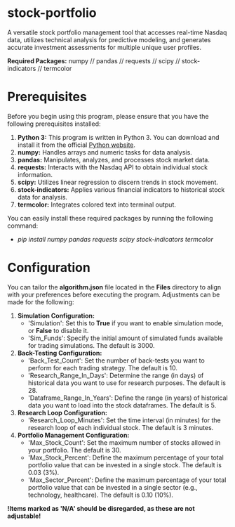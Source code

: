 # stock-portfolio
A versatile stock portfolio management tool that accesses real-time Nasdaq data, utilizes technical analysis for predictive modeling, and generates accurate investment assessments for multiple unique user profiles.

**Required Packages:** numpy // pandas // requests // scipy // stock-indicators // termcolor

# Prerequisites
Before you begin using this program, please ensure that you have the following prerequisites installed:
1. **Python 3:** This program is written in Python 3. You can download and install it from the official [Python website](https://www.python.org/downloads/).
2. **numpy:** Handles arrays and numeric tasks for data analysis.
3. **pandas:** Manipulates, analyzes, and processes stock market data.
4. **requests:** Interacts with the Nasdaq API to obtain individual stock information.
5. **scipy:** Utilizes linear regression to discern trends in stock movement.
6. **stock-indicators:** Applies various financial indicators to historical stock data for analysis.
7. **termcolor:** Integrates colored text into terminal output.

You can easily install these required packages by running the following command: 
   - *pip install numpy pandas requests scipy stock-indicators termcolor*

# Configuration
You can tailor the **algorithm.json** file located in the **Files** directory to align with your preferences before executing the program. Adjustments can be made for the following:
1. **Simulation Configuration:**
   - 'Simulation': Set this to **True** if you want to enable simulation mode, or **False** to disable it.
   - 'Sim_Funds': Specify the initial amount of simulated funds available for trading simulations. The default is 3000.
2. **Back-Testing Configuration:**
   - 'Back_Test_Count': Set the number of back-tests you want to perform for each trading strategy. The default is 10.
   - 'Research_Range_In_Days': Determine the range (in days) of historical data you want to use for research purposes. The default is 28.
   - 'Dataframe_Range_In_Years': Define the range (in years) of historical data you want to load into the stock dataframes. The default is 5.
3. **Research Loop Configuration:**
   - 'Research_Loop_Minutes': Set the time interval (in minutes) for the research loop of each individual stock. The default is 3 minutes.
4. **Portfolio Management Configuration:**
   - 'Max_Stock_Count': Set the maximum number of stocks allowed in your portfolio. The default is 30.
   - 'Max_Stock_Percent': Define the maximum percentage of your total portfolio value that can be invested in a single stock. The default is 0.03 (3%).
   - 'Max_Sector_Percent': Define the maximum percentage of your total portfolio value that can be invested in a single sector (e.g., technology, healthcare). The default is 0.10 (10%).

**!Items marked as 'N/A' should be disregarded, as these are not adjustable!**
